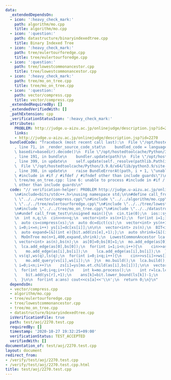 ```yaml
---
data:
  _extendedDependsOn:
  - icon: ':heavy_check_mark:'
    path: algorithm/mo.cpp
    title: algorithm/mo.cpp
  - icon: ':question:'
    path: datastructure/binaryindexedtree.cpp
    title: Binary Indexed Tree
  - icon: ':heavy_check_mark:'
    path: tree/eulertourforedge.cpp
    title: tree/eulertourforedge.cpp
  - icon: ':question:'
    path: tree/lowestcommonancestor.cpp
    title: tree/lowestcommonancestor.cpp
  - icon: ':heavy_check_mark:'
    path: tree/mo_on_tree.cpp
    title: tree/mo_on_tree.cpp
  - icon: ':question:'
    path: vector/compress.cpp
    title: vector/compress.cpp
  _extendedRequiredBy: []
  _extendedVerifiedWith: []
  _pathExtension: cpp
  _verificationStatusIcon: ':heavy_check_mark:'
  attributes:
    PROBLEM: http://judge.u-aizu.ac.jp/onlinejudge/description.jsp?id=2270
    links:
    - http://judge.u-aizu.ac.jp/onlinejudge/description.jsp?id=2270
  bundledCode: "Traceback (most recent call last):\n  File \"/opt/hostedtoolcache/Python/3.9.0/x64/lib/python3.9/site-packages/onlinejudge_verify/documentation/build.py\"\
    , line 71, in _render_source_code_stat\n    bundled_code = language.bundle(stat.path,\
    \ basedir=basedir).decode()\n  File \"/opt/hostedtoolcache/Python/3.9.0/x64/lib/python3.9/site-packages/onlinejudge_verify/languages/cplusplus.py\"\
    , line 191, in bundle\n    bundler.update(path)\n  File \"/opt/hostedtoolcache/Python/3.9.0/x64/lib/python3.9/site-packages/onlinejudge_verify/languages/cplusplus_bundle.py\"\
    , line 399, in update\n    self.update(self._resolve(pathlib.Path(included), included_from=path))\n\
    \  File \"/opt/hostedtoolcache/Python/3.9.0/x64/lib/python3.9/site-packages/onlinejudge_verify/languages/cplusplus_bundle.py\"\
    , line 398, in update\n    raise BundleErrorAt(path, i + 1, \"unable to process\
    \ #include in #if / #ifdef / #ifndef other than include guards\")\nonlinejudge_verify.languages.cplusplus_bundle.BundleErrorAt:\
    \ tree/mo_on_tree.cpp: line 6: unable to process #include in #if / #ifdef / #ifndef\
    \ other than include guards\n"
  code: "// verification-helper: PROBLEM http://judge.u-aizu.ac.jp/onlinejudge/description.jsp?id=2270\n\
    \n#include<bits/stdc++.h>\nusing namespace std;\n\n#define call_from_test\n#include\
    \ \"../../vector/compress.cpp\"\n#include \"../../algorithm/mo.cpp\"\n#include\
    \ \"../../tree/eulertourforedge.cpp\"\n#include \"../../tree/lowestcommonancestor.cpp\"\
    \n#include \"../../tree/mo_on_tree.cpp\"\n#include \"../../datastructure/binaryindexedtree.cpp\"\
    \n#undef call_from_test\n\nsigned main(){\n  cin.tie(0);\n  ios::sync_with_stdio(0);\n\
    \n  int n,q;\n  cin>>n>>q;\n  vector<int> xs(n+1);\n  for(int i=1;i<=n;i++) cin>>xs[i];\n\
    \  auto cs=compress(xs);\n  auto dc=dict(cs);\n  vector<int> ys(n+1);\n  for(int\
    \ i=0;i<=n;i++) ys[i]=dc[xs[i]];\n\n\n  vector<int> zs(n);\n  BIT<int> bit(n);\n\
    \  auto expand=[&](int e){bit.add(zs[e],+1);};\n  auto shrink=[&](int e){bit.add(zs[e],-1);};\n\
    \  MoOnTree mo(n+1,400,expand,shrink);\n  LowestCommonAncestor lca(n+1);\n\n \
    \ vector<int> as(n),bs(n);\n  as[0]=0;bs[0]=1;\n  mo.add_edge(as[0],bs[0]);\n\
    \  lca.add_edge(as[0],bs[0]);\n  for(int i=1;i<n;i++){\n    cin>>as[i]>>bs[i];\n\
    \    mo.add_edge(as[i],bs[i]);\n    lca.add_edge(as[i],bs[i]);\n  }\n  vector<int>\
    \ vs(q),ws(q),ls(q);\n  for(int i=0;i<q;i++){\n    cin>>vs[i]>>ws[i]>>ls[i];\n\
    \    mo.add_query(vs[i],ws[i]);\n  }\n  mo.build();\n  lca.build();\n\n  for(int\
    \ i=0;i<n;i++)\n    zs[i]=ys[mo.et.child(as[i],bs[i])];\n\n  vector<int> ans(q);\n\
    \  for(int i=0;i<q;i++){\n    int k=mo.process();\n    int r=lca.lca(vs[k],ws[k]);\n\
    \    bit.add(ys[r],+1);\n    ans[k]=bit.lower_bound(ls[k])-1;\n    bit.add(ys[r],-1);\n\
    \  }\n\n  for(int a:ans) cout<<cs[a]<<'\\n';\n  return 0;\n}\n"
  dependsOn:
  - vector/compress.cpp
  - algorithm/mo.cpp
  - tree/eulertourforedge.cpp
  - tree/lowestcommonancestor.cpp
  - tree/mo_on_tree.cpp
  - datastructure/binaryindexedtree.cpp
  isVerificationFile: true
  path: test/aoj/2270.test.cpp
  requiredBy: []
  timestamp: '2020-10-27 19:32:25+09:00'
  verificationStatus: TEST_ACCEPTED
  verifiedWith: []
documentation_of: test/aoj/2270.test.cpp
layout: document
redirect_from:
- /verify/test/aoj/2270.test.cpp
- /verify/test/aoj/2270.test.cpp.html
title: test/aoj/2270.test.cpp
---
```

